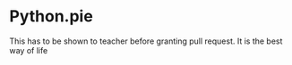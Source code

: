 # Python.pie
This has to be shown to teacher before granting pull request.
It is the best way of life
